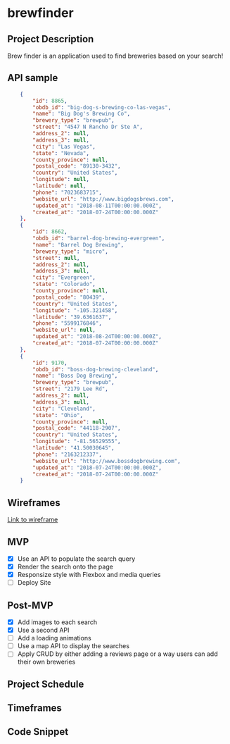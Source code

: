 # brewfinder

## Project Description

Brew finder is an application used to find breweries based on your search!

## API sample

```json
    {
        "id": 8865,
        "obdb_id": "big-dog-s-brewing-co-las-vegas",
        "name": "Big Dog's Brewing Co",
        "brewery_type": "brewpub",
        "street": "4547 N Rancho Dr Ste A",
        "address_2": null,
        "address_3": null,
        "city": "Las Vegas",
        "state": "Nevada",
        "county_province": null,
        "postal_code": "89130-3432",
        "country": "United States",
        "longitude": null,
        "latitude": null,
        "phone": "7023683715",
        "website_url": "http://www.bigdogsbrews.com",
        "updated_at": "2018-08-11T00:00:00.000Z",
        "created_at": "2018-07-24T00:00:00.000Z"
    },
    {
        "id": 8662,
        "obdb_id": "barrel-dog-brewing-evergreen",
        "name": "Barrel Dog Brewing",
        "brewery_type": "micro",
        "street": null,
        "address_2": null,
        "address_3": null,
        "city": "Evergreen",
        "state": "Colorado",
        "county_province": null,
        "postal_code": "80439",
        "country": "United States",
        "longitude": "-105.321458",
        "latitude": "39.6361637",
        "phone": "5599176846",
        "website_url": null,
        "updated_at": "2018-08-24T00:00:00.000Z",
        "created_at": "2018-07-24T00:00:00.000Z"
    },
    {
        "id": 9170,
        "obdb_id": "boss-dog-brewing-cleveland",
        "name": "Boss Dog Brewing",
        "brewery_type": "brewpub",
        "street": "2179 Lee Rd",
        "address_2": null,
        "address_3": null,
        "city": "Cleveland",
        "state": "Ohio",
        "county_province": null,
        "postal_code": "44118-2907",
        "country": "United States",
        "longitude": "-81.56529555",
        "latitude": "41.50030645",
        "phone": "2163212337",
        "website_url": "http://www.bossdogbrewing.com",
        "updated_at": "2018-07-24T00:00:00.000Z",
        "created_at": "2018-07-24T00:00:00.000Z"
    }
```

## Wireframes

[Link to wireframe](https://whimsical.com/brew-maps-Jr1K564XSfDG8kh8ktuYPt)

## MVP

- [x] Use an API to populate the search query
- [x] Render the search onto the page
- [x] Responsize style with Flexbox and media queries
- [ ] Deploy Site

## Post-MVP

- [x] Add images to each search
- [x] Use a second API
- [ ] Add a loading animations
- [ ] Use a map API to display the searches
- [ ] Apply CRUD by either adding a reviews page or a way users can add their own breweries

## Project Schedule

## Timeframes

## Code Snippet
